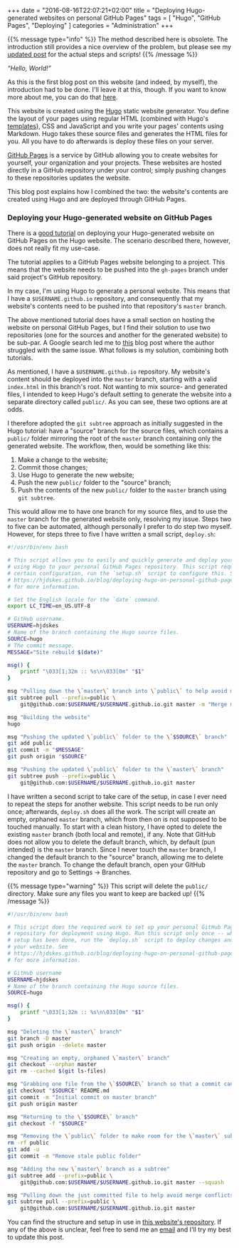 +++
date = "2016-08-16T22:07:21+02:00"
title = "Deploying Hugo-generated websites on personal GitHub Pages"
tags = [ "Hugo", "GitHub Pages", "Deploying" ]
categories = "Administration"
+++

{{% message type="info" %}} The method described here is obsolete. The
introduction still provides a nice overview of the problem, but please see my
[updated post](/blog/update-deploying-hugo-on-personal-gh-pages) for the actual
steps and scripts! {{% /message %}}

*<q>Hello, World!</q>*

As this is the first blog post on this website (and indeed, by myself), the
introduction had to be done. I'll leave it at this, though. If you want to know
more about me, you can do that [here](/about/).

This website is created using the [Hugo](https://gohugo.io/) static website
generator. You define the layout of your pages using regular HTML (combined with
Hugo's [templates](https://gohugo.io/templates/overview/)), CSS and JavaScript
and you write your pages' contents using Markdown. Hugo takes these source files
and generates the HTML files for you. All you have to do afterwards is deploy
these files on your server.

[GitHub Pages](https://pages.github.com) is a service by GitHub allowing you to
create websites for yourself, your organization and your projects. These
websites are hosted directly in a GitHub repository under your control; simply
pushing changes to these repositories updates the website.

This blog post explains how I combined the two: the website's contents are
created using Hugo and are deployed through GitHub Pages.

### Deploying your Hugo-generated website on GitHub Pages

There is a [good tutorial](https://gohugo.io/tutorials/github-pages-blog/) on
deploying your Hugo-generated website on GitHub Pages on the Hugo website. The
scenario described there, however, does not really fit my use-case.

The tutorial applies to a GitHub Pages website belonging to a project. This
means that the website needs to be pushed into the `gh-pages` branch under
said project's GitHub repository.

In my case, I'm using Hugo to generate a personal website. This means that I
have a `$USERNAME.github.io` repository, and consequently that my website's
contents need to be pushed into that repository's `master` branch.

The above mentioned tutorial does have a small section on hosting the website on
personal GitHub Pages, but I find their solution to use two repositories (one
for the sources and another for the generated website) to be sub-par. A Google
search led me to
[this](http://life.beyondrails.com/blog/2014/12/14/setting-up-and-automating-my-hugo-blog-deployment-to-github-pages/)
blog post where the author struggled with the same issue. What follows
is my solution, combining both tutorials.

As mentioned, I have a `$USERNAME.github.io` repository. My website's content
should be deployed into the `master` branch, starting with a valid `index.html`
in this branch's root. Not wanting to mix source- and generated files, I
intended to keep Hugo's default setting to generate the website into a separate
directory called `public/`. As you can see, these two options are at odds.

I therefore adopted the `git subtree` approach as initially suggested in the
Hugo tutorial: have a "source" branch for the source files, which contains a
`public/` folder mirroring the root of the `master` branch containing only the
generated website. The workflow, then, would be something like this:

1. Make a change to the website;
2. Commit those changes;
3. Use Hugo to generate the new website;
4. Push the new `public/` folder to the "source" branch;
5. Push the contents of the new  `public/` folder to the `master` branch using
   `git subtree`.

This would allow me to have one branch for my source files, and to use the
`master` branch for the generated website only, resolving my issue. Steps two
to five can be automated, although personally I prefer to do step two myself.
However, for steps three to five I have written a small script, `deploy.sh`:

```bash
#!/usr/bin/env bash

# This script allows you to easily and quickly generate and deploy your website
# using Hugo to your personal GitHub Pages repository. This script requires a
# certain configuration, run the `setup.sh` script to configure this. See
# https://hjdskes.github.io/blog/deploying-hugo-on-personal-github-pages/index.html
# for more information.

# Set the English locale for the `date` command.
export LC_TIME=en_US.UTF-8

# GitHub username.
USERNAME=hjdskes
# Name of the branch containing the Hugo source files.
SOURCE=hugo
# The commit message.
MESSAGE="Site rebuild $(date)"

msg() {
    printf "\033[1;32m :: %s\n\033[0m" "$1"
}

msg "Pulling down the \`master\` branch into \`public\` to help avoid merge conflicts"
git subtree pull --prefix=public \
	git@github.com:$USERNAME/$USERNAME.github.io.git master -m "Merge master"

msg "Building the website"
hugo

msg "Pushing the updated \`public\` folder to the \`$SOURCE\` branch"
git add public
git commit -m "$MESSAGE"
git push origin "$SOURCE"

msg "Pushing the updated \`public\` folder to the \`master\` branch"
git subtree push --prefix=public \
	git@github.com:$USERNAME/$USERNAME.github.io.git master
```

I have written a second script to take care of the setup, in case I ever need
to repeat the steps for another website. This script needs to be run only once;
afterwards, `deploy.sh` does all the work. The script will create an empty,
orphaned `master` branch, which from then on is not supposed to be touched
manually. To start with a clean history, I have opted to delete the existing
`master` branch (both local and remote), if any. Note that GitHub does not allow
you to delete the default branch, which, by default (pun intended) is the
`master` branch. Since I never touch the `master` branch, I changed the default
branch to the "source" branch, allowing me to delete the `master` branch. To
change the default branch, open your GitHub repository and go to Settings →
Branches.

{{% message type="warning" %}} This script will delete the `public/` directory.
Make sure any files you want to keep are backed up! {{% /message %}}

```bash
#!/usr/bin/env bash

# This script does the required work to set up your personal GitHub Pages
# repository for deployment using Hugo. Run this script only once -- when the
# setup has been done, run the `deploy.sh` script to deploy changes and update
# your website. See
# https://hjdskes.github.io/blog/deploying-hugo-on-personal-github-pages/index.html
# for more information.

# GitHub username
USERNAME=hjdskes
# Name of the branch containing the Hugo source files.
SOURCE=hugo

msg() {
    printf "\033[1;32m :: %s\n\033[0m" "$1"
}

msg "Deleting the \`master\` branch"
git branch -D master
git push origin --delete master

msg "Creating an empty, orphaned \`master\` branch"
git checkout --orphan master
git rm --cached $(git ls-files)

msg "Grabbing one file from the \`$SOURCE\` branch so that a commit can be made"
git checkout "$SOURCE" README.md
git commit -m "Initial commit on master branch"
git push origin master

msg "Returning to the \`$SOURCE\` branch"
git checkout -f "$SOURCE"

msg "Removing the \`public\` folder to make room for the \`master\` subtree"
rm -rf public
git add -u
git commit -m "Remove stale public folder"

msg "Adding the new \`master\` branch as a subtree"
git subtree add --prefix=public \
	git@github.com:$USERNAME/$USERNAME.github.io.git master --squash

msg "Pulling down the just committed file to help avoid merge conflicts"
git subtree pull --prefix=public \
	git@github.com:$USERNAME/$USERNAME.github.io.git master
```

You can find the structure and setup in use in [this website's
repository](https://github.com/Hjdskes/hjdskes.github.io). If any of the above is
unclear, feel free to send me an [email](mailto:hjdskes@gmail.com) and I'll try
my best to update this post.

